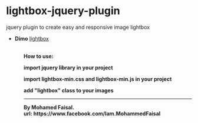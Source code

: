 # lightbox-jquery-plugin
jquery plugin to create easy and responsive image lightbox 

<ul>
  <li><strong>Dimo</strong> <a href="https://codepen.io/mohamedfesal/pen/JMQQJM">lightbox</a></li> 
 <ul>
   <br><b>
   <strong>How to use:<strong>
     <p>import jquery library in your project</p>
     <p>import lightbox-min.css and lightbox-min.js in your project</p>
     <p>add "lightbox" class to your images</p>
   <hr>
   <strong>By</strong>  Mohamed Faisal.
   <br>
<strong> url:</strong> https://www.facebook.com/Iam.MohammedFaisal

